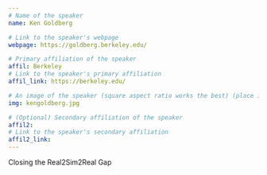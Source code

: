 ```yaml
---
# Name of the speaker
name: Ken Goldberg

# Link to the speaker's webpage
webpage: https://goldberg.berkeley.edu/

# Primary affiliation of the speaker
affil: Berkeley
# Link to the speaker's primary affiliation
affil_link: https://berkeley.edu/

# An image of the speaker (square aspect ratio works the best) (place in the `assets/img/speakers` directory)
img: kengoldberg.jpg

# (Optional) Secondary affiliation of the speaker
affil2:
# Link to the speaker's secondary affiliation
affil2_link:
---
```


<!-- Whatever you write below will show up as the speaker's bio -->

Closing the Real2Sim2Real Gap
